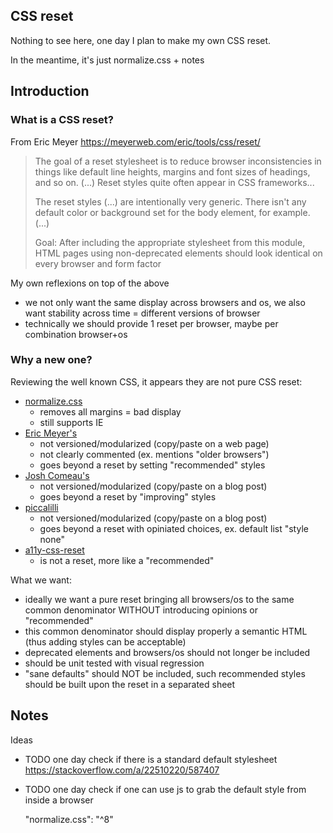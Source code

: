 ## CSS reset

Nothing to see here, one day I plan to make my own CSS reset.

In the meantime, it's just normalize.css + notes


## Introduction

### What is a CSS reset?

From Eric Meyer https://meyerweb.com/eric/tools/css/reset/
> The goal of a reset stylesheet is to reduce browser inconsistencies in things like default line heights, margins and font sizes of headings, and so on.
> (...) Reset styles quite often appear in CSS frameworks...
>
> The reset styles (...) are intentionally very generic. There isn't any default color or background set for the body element, for example. (...)
>
> Goal: After including the appropriate stylesheet from this module,
> HTML pages using non-deprecated elements should look identical on every browser and form factor

My own reflexions on top of the above
* we not only want the same display across browsers and os, we also want stability across time = different versions of browser
* technically we should provide 1 reset per browser, maybe per combination browser+os

### Why a new one?

Reviewing the well known CSS, it appears they are not pure CSS reset:
* [normalize.css](https://github.com/necolas/normalize.css/)
  * removes all margins = bad display
  * still supports IE
* [Eric Meyer's](https://meyerweb.com/eric/tools/css/reset/)
  * not versioned/modularized (copy/paste on a web page)
  * not clearly commented (ex. mentions "older browsers")
  * goes beyond a reset by setting "recommended" styles
* [Josh Comeau's](https://www.joshwcomeau.com/css/custom-css-reset/)
  * not versioned/modularized (copy/paste on a blog post)
  * goes beyond a reset by "improving" styles
* [piccalilli](https://hankchizljaw.com/wrote/a-modern-css-reset/)
  * not versioned/modularized (copy/paste on a blog post)
  * goes beyond a reset with opiniated choices, ex. default list "style none"
* [a11y-css-reset](https://github.com/mike-engel/a11y-css-reset)
  * is not a reset, more like a "recommended"

What we want:
* ideally we want a pure reset bringing all browsers/os to the same common denominator
  WITHOUT introducing opinions or "recommended"
* this common denominator should display properly a semantic HTML (thus adding styles can be acceptable)
* deprecated elements and browsers/os should not longer be included
* should be unit tested with visual regression
* "sane defaults" should NOT be included, such recommended styles should be built upon the reset in a separated sheet


## Notes

Ideas
* TODO one day check if there is a standard default stylesheet https://stackoverflow.com/a/22510220/587407
* TODO one day check if one can use js to grab the default style from inside a browser

  	"normalize.css": "^8"
